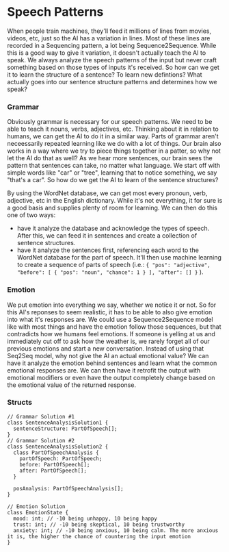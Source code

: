 # Speech Patterns
When people train machines, they'll feed it millions of lines from movies, videos, etc, just so the AI has a variation in lines. Most of 
these lines are recorded in a Sequencing pattern, a lot being Sequence2Sequence. While this is a good way to give it variation, it 
doesn't actually teach the AI to speak. We always analyze the speech patterns of the input but never craft something based on those 
types of inputs it's received. So how can we get it to learn the structure of a sentence? To learn new defintions? What actually goes 
into our sentence structure patterns and determines how we speak? 

### Grammar
Obviously grammar is necessary for our speech patterns. We need to be able to teach it nouns, verbs, adjectives, etc. Thinking about it in 
relation to humans, we can get the AI to do it in a similar way. Parts of grammar aren't neceessarily repeated learning like we do with a 
lot of things. Our brain also works in a way where we try to piece things together in a patter, so why not let the AI do that as well? As 
we hear more sentences, our brain sees the pattern that sentences can take, no matter what language. We start off with simple words like 
"car" or "tree", learning that to notice something, we say "that's a car". So how do we get the AI to learn of the sentence structures?

By using the WordNet database, we can get most every pronoun, verb, adjective, etc in the English dictionary. While it's not everything, 
it for sure is a good basis and supplies plenty of room for learning. We can then do this one of two ways:
- have it analyze the database and acknowledge the types of speech. After this, we can feed it in sentences and create a collection of 
sentence structures.
- have it analyze the sentences first, referencing each word to the WordNet database for the part of speech. It'll then use machine 
learning to create a sequence of parts of speech (i.e.: `{ "pos": "adjective", "before": [ { "pos": "noun", "chance": 1 } ], "after": [] }`
 ).
 
### Emotion
We put emotion into everything we say, whether we notice it or not. So for this AI's reponses to seem realistic, it has to be able to also 
give emotion into what it's responses are. We could use a Sequence2Sequence model like with most things and have the emotion follow those 
sequences, but that contradicts how we humans feel emotions. If someone is yelling at us and immediately cut off to ask how the weather 
is, we rarely forget all of our previous emotions and start a new conversation. Instead of using that Seq2Seq model, why not give the AI 
an actual emotional value? We can have it analyze the emotion behind sentences and learn what the common emotional responses are. We can 
then have it retrofit the output with emotional modifiers or even have the output completely change based on the emotional value of the 
returned response. 

### Structs
```
// Grammar Solution #1
class SentenceAnalysisSolution1 {
  sentenceStructure: PartOfSpeech[];
}
// Grammar Solution #2
class SentenceAnalysisSolution2 {
  class PartOfSpeechAnalysis {
    partOfSpeech: PartOfSpeech;
    before: PartOfSpeech[];
    after: PartOfSpeech[];
  }
  
  posAnalysis: PartOfSpeechAnalysis[];
}

// Emotion Solution
class EmotionState {
  mood: int; // -10 being unhappy, 10 being happy
  trust: int; // -10 being skeptical, 10 being trustworthy
  anxiety: int; // -10 being anxious, 10 being calm. The more anxious it is, the higher the chance of countering the input emotion
}
```

